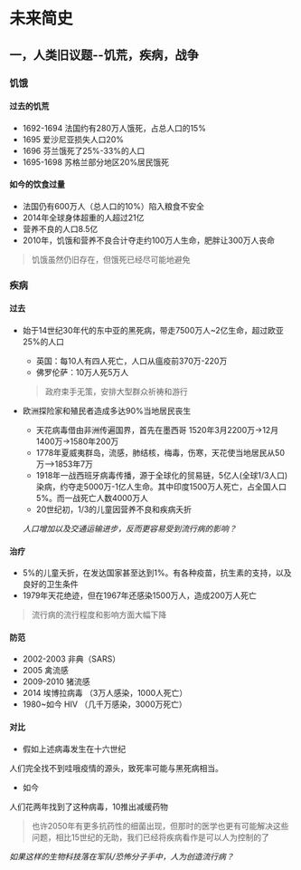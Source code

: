 # 未来简史

## 一，人类旧议题--饥荒，疾病，战争

### 饥饿

#### 过去的饥荒

* 1692-1694 法国约有280万人饿死，占总人口的15%
* 1695 爱沙尼亚损失人口20%
* 1696 芬兰饿死了25%-33%的人口
* 1695-1698 苏格兰部分地区20%居民饿死

#### 如今的饮食过量

* 法国仍有600万人（总人口的10%）陷入粮食不安全
* 2014年全球身体超重的人超过21亿
* 营养不良的人口8.5亿
* 2010年，饥饿和营养不良合计夺走约100万人生命，肥胖让300万人丧命

> 饥饿虽然仍旧存在，但饿死已经尽可能地避免

### 疾病

#### 过去

* 始于14世纪30年代的东中亚的黑死病，带走7500万人~2亿生命，超过欧亚25%的人口

	* 英国：每10人有四人死亡，人口从瘟疫前370万-220万
	* 佛罗伦萨：10万人死5万人

	> 政府束手无策，安排大型群众祈祷和游行

* 欧洲探险家和殖民者造成多达90%当地居民丧生

	* 天花病毒借由非洲传遍国界，首先在墨西哥 1520年3月2200万->12月1400万->1580年200万
	* 1778年夏威夷群岛，流感，肺结核，梅毒，伤寒，天花使当地居民从50万-->1853年7万
	* 1918年一战西班牙病毒传播，源于全球化的贸易链，5亿人(全球1/3人口)染病，约夺走5000万-1亿人生命。其中印度1500万人死亡，占全国人口5%。而一战死亡人数4000万人
	* 20世纪初，1/3的儿童因营养不良和疾病夭折

	*人口增加以及交通运输进步，反而更容易受到流行病的影响？*

#### 治疗

* 5%的儿童夭折，在发达国家甚至达到1%。有各种疫苗，抗生素的支持，以及良好的卫生条件
* 1979年天花绝迹，但在1967年还感染1500万人，造成200万人死亡

> 流行病的流行程度和影响方面大幅下降

#### 防范

* 2002-2003 非典（SARS）
* 2005 禽流感
* 2009-2010 猪流感
* 2014 埃博拉病毒 （3万人感染，1000人死亡）
* 1980~如今 HIV （几千万感染，3000万死亡）

#### 对比

* 假如上述病毒发生在十六世纪

人们完全找不到哇哦疫情的源头，致死率可能与黑死病相当。

* 如今

人们花两年找到了这种病毒，10推出减缓药物

> 也许2050年有更多抗药性的细菌出现，但那时的医学也更有可能解决这些问题，相比15世纪的无助，我们已经将疾病看作是可以人为控制的了

*如果这样的生物科技落在军队/恐怖分子手中，人为创造流行病？*
